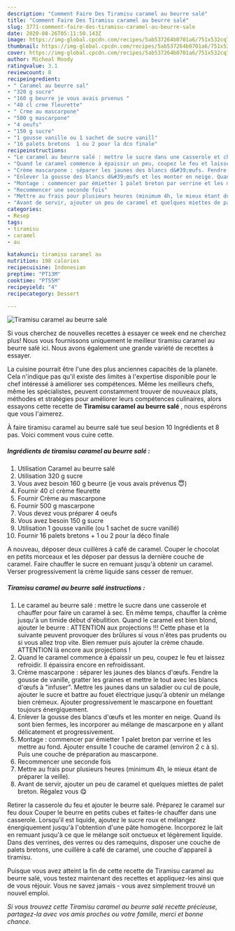 ```yaml
---
description: "Comment Faire Des Tiramisu caramel au beurre salé"
title: "Comment Faire Des Tiramisu caramel au beurre salé"
slug: 3771-comment-faire-des-tiramisu-caramel-au-beurre-sale
date: 2020-08-26T05:11:50.143Z
image: https://img-global.cpcdn.com/recipes/5ab537264b0701a6/751x532cq70/tiramisu-caramel-au-beurre-sale-photo-principale-de-la-recette.jpg
thumbnail: https://img-global.cpcdn.com/recipes/5ab537264b0701a6/751x532cq70/tiramisu-caramel-au-beurre-sale-photo-principale-de-la-recette.jpg
cover: https://img-global.cpcdn.com/recipes/5ab537264b0701a6/751x532cq70/tiramisu-caramel-au-beurre-sale-photo-principale-de-la-recette.jpg
author: Micheal Moody
ratingvalue: 3.1
reviewcount: 8
recipeingredient:
- " Caramel au beurre sal"
- "320 g sucre"
- "160 g beurre je vous avais prvenus "
- "40 cl crme fleurette"
- " Crme au mascarpone"
- "500 g mascarpone"
- "4 oeufs"
- "150 g sucre"
- "1 gousse vanille ou 1 sachet de sucre vanill"
- "16 palets bretons  1 ou 2 pour la dco finale"
recipeinstructions:
- "Le caramel au beurre salé : mettre le sucre dans une casserole et chauffer pour faire un caramel à sec. En même temps, chauffer la crème jusqu&#39;à un timide début d&#39;ébullition. Quand le caramel est bien blond, ajouter le beurre : ATTENTION aux projections !!! Cette phase et la suivante peuvent provoquer des brûlures si vous n&#39;êtes pas prudents ou si vous allez trop vite. Bien remuer puis ajouter la crème chaude. ATTENTION là encore aux projections !"
- "Quand le caramel commence à épaissir un peu, coupez le feu et laissez refroidir. Il épaissira encore en refroidissant."
- "Crème mascarpone : séparer les jaunes des blancs d&#39;œufs. Fendre la gousse de vanille, gratter les graines et mettre le tout avec les blancs d&#39;œufs à &#34;infuser&#34;. Mettre les jaunes dans un saladier ou cul de poule, ajouter le sucre et battre au fouet électrique jusqu&#39;à obtenir un mélange bien crémeux. Ajouter progressivement le mascarpone en fouettant toujours énergiquement."
- "Enlever la gousse des blancs d&#39;œufs et les monter en neige. Quand ils sont bien fermes, les incorporer au mélange de mascarpone en y allant délicatement et progressivement."
- "Montage : commencer par émietter 1 palet breton par verrine et les mettre au fond. Ajouter ensuite 1 couche de caramel (environ 2 c à s). Puis une couche de préparation au mascarpone."
- "Recommencer une seconde fois"
- "Mettre au frais pour plusieurs heures (minimum 4h, le mieux étant de préparer la veille)."
- "Avant de servir, ajouter un peu de caramel et quelques miettes de palet breton. Régalez vous 😋"
categories:
- Resep
tags:
- tiramisu
- caramel
- au

katakunci: tiramisu caramel au 
nutrition: 198 calories
recipecuisine: Indonesian
preptime: "PT13M"
cooktime: "PT55M"
recipeyield: "4"
recipecategory: Dessert

---
```



![Tiramisu caramel au beurre salé](https://img-global.cpcdn.com/recipes/5ab537264b0701a6/751x532cq70/tiramisu-caramel-au-beurre-sale-photo-principale-de-la-recette.jpg)

Si vous cherchez de nouvelles recettes à essayer ce week end ne cherchez plus! Nous vous fournissons uniquement le meilleur tiramisu caramel au beurre salé ici. Nous avons également une grande variété de recettes à essayer.

La cuisine pourrait être l'une des plus anciennes capacités de la planète. Cela n'indique pas qu'il existe des limites à l'expertise disponible pour le chef intéressé à améliorer ses compétences. Même les meilleurs chefs, même les spécialistes, peuvent constamment trouver de nouveaux plats, méthodes et stratégies pour améliorer leurs compétences culinaires, alors essayons cette recette de <strong> Tiramisu caramel au beurre salé </strong>, nous espérons que vous l'aimerez.

<!--inarticleads1-->

À faire tiramisu caramel au beurre salé tue seul besion 10 Ingrédients et 8 pas. Voici comment vous cuire cette.

##### Ingrédients de tiramisu caramel au beurre salé :

1. Utilisation  Caramel au beurre salé
1. Utilisation 320 g sucre
1. Vous avez besoin 160 g beurre (je vous avais prévenus 😇)
1. Fournir 40 cl crème fleurette
1. Fournir  Crème au mascarpone
1. Fournir 500 g mascarpone
1. Vous devez vous préparer 4 oeufs
1. Vous avez besoin 150 g sucre
1. Utilisation 1 gousse vanille (ou 1 sachet de sucre vanillé)
1. Fournir 16 palets bretons + 1 ou 2 pour la déco finale


A nouveau, déposer deux cuillères à café de caramel. Couper le chocolat en petits morceaux et les déposer par dessus la dernière couche de caramel. Faire chauffer le sucre en remuant jusqu&#39;à obtenir un caramel. Verser progressivement la crème liquide sans cesser de remuer. 

<!--inarticleads2-->

##### Tiramisu caramel au beurre salé instructions :

1. Le caramel au beurre salé : mettre le sucre dans une casserole et chauffer pour faire un caramel à sec. En même temps, chauffer la crème jusqu&#39;à un timide début d&#39;ébullition. Quand le caramel est bien blond, ajouter le beurre : ATTENTION aux projections !!! Cette phase et la suivante peuvent provoquer des brûlures si vous n&#39;êtes pas prudents ou si vous allez trop vite. Bien remuer puis ajouter la crème chaude. ATTENTION là encore aux projections !
1. Quand le caramel commence à épaissir un peu, coupez le feu et laissez refroidir. Il épaissira encore en refroidissant.
1. Crème mascarpone : séparer les jaunes des blancs d&#39;œufs. Fendre la gousse de vanille, gratter les graines et mettre le tout avec les blancs d&#39;œufs à &#34;infuser&#34;. Mettre les jaunes dans un saladier ou cul de poule, ajouter le sucre et battre au fouet électrique jusqu&#39;à obtenir un mélange bien crémeux. Ajouter progressivement le mascarpone en fouettant toujours énergiquement.
1. Enlever la gousse des blancs d&#39;œufs et les monter en neige. Quand ils sont bien fermes, les incorporer au mélange de mascarpone en y allant délicatement et progressivement.
1. Montage : commencer par émietter 1 palet breton par verrine et les mettre au fond. Ajouter ensuite 1 couche de caramel (environ 2 c à s). Puis une couche de préparation au mascarpone.
1. Recommencer une seconde fois
1. Mettre au frais pour plusieurs heures (minimum 4h, le mieux étant de préparer la veille).
1. Avant de servir, ajouter un peu de caramel et quelques miettes de palet breton. Régalez vous 😋


Retirer la casserole du feu et ajouter le beurre salé. Préparez le caramel sur feu doux Couper le beurre en petits cubes et faites-le chauffer dans une casserole. Lorsqu&#39;il est liquide, ajoutez le sucre roux et mélangez énergiquement jusqu&#39;à l&#39;obtention d&#39;une pâte homogène. Incorporez le lait en remuant jusqu&#39;à ce que le mélange soit onctueux et légèrement liquide. Dans des verrines, des verres ou des ramequins, disposer une couche de palets bretons, une cuillère à café de caramel, une couche d&#39;appareil à tiramisu. 

<!--inarticleads1-->

<p>
Puisque vous avez atteint la fin de cette recette de Tiramisu caramel au beurre salé, vous testez maintenant des recettes et appliquez-les ainsi que de vous réjouir. Vous ne savez jamais - vous avez simplement trouvé un nouvel emploi.
</p>

<p>
<i>Si vous trouvez cette Tiramisu caramel au beurre salé recette précieuse, partagez-la avec vos amis proches ou votre famille, merci et bonne chance.</i>
</p>
